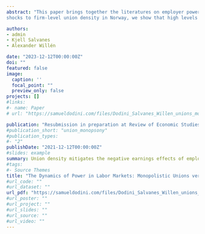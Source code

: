```yaml
---
abstract: "This paper brings together the literatures on employer power and employee power by studying the effect of unions on earnings, employment, and inequality across differently concentrated markets. Exploiting changes to union dues subsidies as exogenous
shocks to firm-level union density in Norway, we show that high levels of unionization mitigate the negative wage and employment effects generated by imperfect competition. We also identify considerable effect heterogeneity with respect to worker types across differentially concentrated markets and show that this has major implications for the role of unions in shaping labor market wage inequality."

authors:
- admin
- Kjell Salvanes
- Alexander Willén

date: "2023-12-12T00:00:00Z"
doi: ""
featured: false
image:
  caption: ''
  focal_point: ""
  preview_only: false
projects: []
#links:
#- name: Paper
# url: "https://samueldodini.com/files/Dodini_Salvanes_Willen_unions_monopsony_8_2024.pdf"

publication: "Resubmission in preparation at Review of Economic Studies"
#publication_short: "union_monopsony"
#publication_types:
#- "2"
publishDate: "2021-12-12T00:00:00Z"
#slides: example
summary: Union density mitigates the negative earnings effects of employer market concentration. Unionization benefits white collar and above-median workers at the firm most in more competitive markets.
#tags:
#- Source Themes
title: "The Dynamics of Power in Labor Markets: Monopolistic Unions versus Monopsonistic Employers | Resubmission in preparation at Review of Economic Studies"
#url_code: ""
#url_dataset: ""
url_pdf: "https://samueldodini.com/files/Dodini_Salvanes_Willen_unions_monopsony_8_2024.pdf"
#url_poster: ""
#url_project: ""
#url_slides: ""
#url_source: ""
#url_video: ""
---
```

